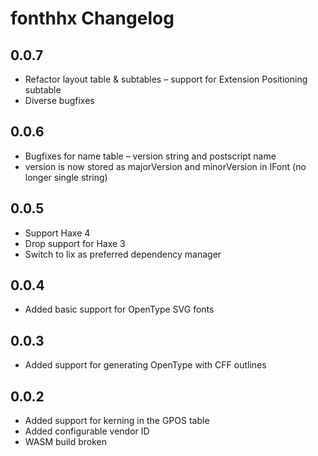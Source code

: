 # fonthhx Changelog

## 0.0.7

* Refactor layout table & subtables – support for Extension Positioning subtable
* Diverse bugfixes

## 0.0.6

* Bugfixes for name table – version string and postscript name
* version is now stored as majorVersion and minorVersion in IFont (no longer single string)

## 0.0.5

* Support Haxe 4
* Drop support for Haxe 3
* Switch to lix as preferred dependency manager

## 0.0.4

* Added basic support for OpenType SVG fonts

## 0.0.3

* Added support for generating OpenType with CFF outlines

## 0.0.2

* Added support for kerning in the GPOS table
* Added configurable vendor ID
* WASM build broken 

